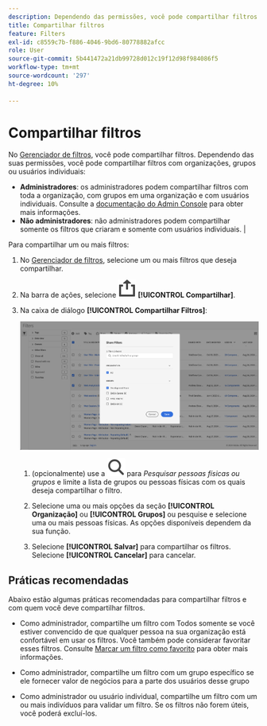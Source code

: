 ```yaml
---
description: Dependendo das permissões, você pode compartilhar filtros com organizações, grupos ou usuários individuais.
title: Compartilhar filtros
feature: Filters
exl-id: c8559c7b-f886-4046-9bd6-80778882afcc
role: User
source-git-commit: 5b441472a21db99728d012c19f12d98f984086f5
workflow-type: tm+mt
source-wordcount: '297'
ht-degree: 10%

---
```


# Compartilhar filtros

No [Gerenciador de filtros](manage-filters.md), você pode compartilhar filtros. Dependendo das suas permissões, você pode compartilhar filtros com organizações, grupos ou usuários individuais:

* **Administradores**: os administradores podem compartilhar filtros com toda a organização, com grupos em uma organização e com usuários individuais. Consulte a [documentação do Admin Console](https://helpx.adobe.com/br/enterprise/using/manage-products.html) para obter mais informações.
* **Não administradores**: não administradores podem compartilhar somente os filtros que criaram e somente com usuários individuais. |

Para compartilhar um ou mais filtros:

1. No [Gerenciador de filtros](manage-filters.md), selecione um ou mais filtros que deseja compartilhar.
1. Na barra de ações, selecione ![Compartilhar](/help/assets/icons/Share.svg) **[!UICONTROL Compartilhar]**.
1. Na caixa de diálogo **[!UICONTROL Compartilhar Filtros]**:

   ![Caixa de diálogo Compartilhar Filtros](assets/share-filter-dialog.png)

   1. (opcionalmente) use a ![Pesquisa](/help/assets/icons/Search.svg) para *Pesquisar pessoas físicas ou grupos* e limite a lista de grupos ou pessoas físicas com os quais deseja compartilhar o filtro.

   1. Selecione uma ou mais opções da seção **[!UICONTROL Organização]** ou **[!UICONTROL Grupos]** ou pesquise e selecione uma ou mais pessoas físicas. As opções disponíveis dependem da sua função.

   1. Selecione **[!UICONTROL Salvar]** para compartilhar os filtros. Selecione **[!UICONTROL Cancelar]** para cancelar.

## Práticas recomendadas

Abaixo estão algumas práticas recomendadas para compartilhar filtros e com quem você deve compartilhar filtros.

* Como administrador, compartilhe um filtro com Todos somente se você estiver convencido de que qualquer pessoa na sua organização está confortável em usar os filtros. Você também pode considerar favoritar esses filtros. Consulte [Marcar um filtro como favorito](filters-favorite.md) para obter mais informações.

* Como administrador, compartilhe um filtro com um grupo específico se ele fornecer valor de negócios para a parte dos usuários desse grupo

* Como administrador ou usuário individual, compartilhe um filtro com um ou mais indivíduos para validar um filtro. Se os filtros não forem úteis, você poderá excluí-los.
